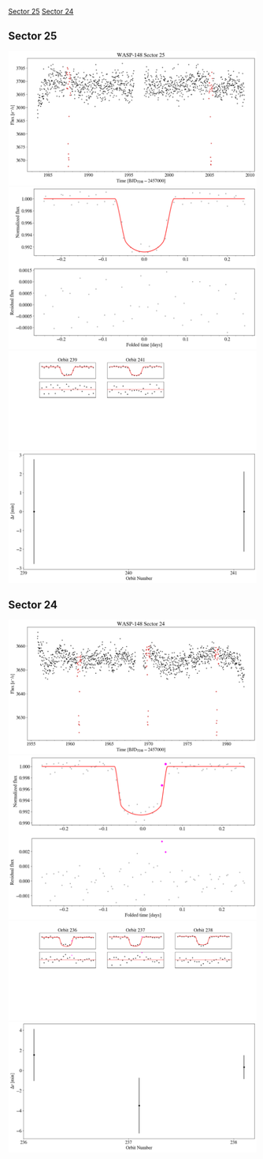 [Sector 25](#sector25)
[Sector 24](#sector24)

<a name = "sector25"></a>
## Sector 25
![alt text](/tt/WASP-148_Sector_25/WASP-148_Sector_25_a_TimeSeries.png)
![alt text](/tt/WASP-148_Sector_25/WASP-148_Sector_25_b_FoldedLightCurve.png)
![alt text](/tt/WASP-148_Sector_25/WASP-148_Sector_25_b_IndividualTransitsWithFit.png)
![alt text](/tt/WASP-148_Sector_25/WASP-148_Sector_25_c_TimingResiduals.png)

<a name = "sector24"></a>
## Sector 24
![alt text](/tt/WASP-148_Sector_24/WASP-148_Sector_24_a_TimeSeries.png)
![alt text](/tt/WASP-148_Sector_24/WASP-148_Sector_24_b_FoldedLightCurve.png)
![alt text](/tt/WASP-148_Sector_24/WASP-148_Sector_24_b_IndividualTransitsWithFit.png)
![alt text](/tt/WASP-148_Sector_24/WASP-148_Sector_24_c_TimingResiduals.png)


